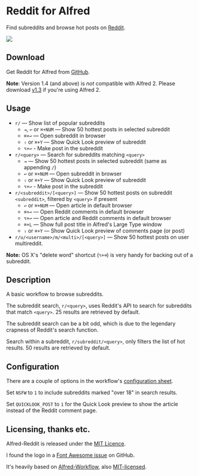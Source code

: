 
Reddit for Alfred
=================

Find subreddits and browse hot posts on [Reddit][reddit].

![][demo]


Download
--------

Get Reddit for Alfred from [GitHub][gh-releases].

**Note**: Version 1.4 (and above) is *not* compatible with Alfred 2. Please download [v1.3][v13] if you're using Alfred 2.


Usage
-----

- `r/` — Show list of popular subreddits
	- `⇥`, `↩` or `⌘+NUM` — Show 50 hottest posts in selected subreddit
	- `⌘+↩` — Open subreddit in browser
	- `⇧` or `⌘+Y` — Show Quick Look preview of subreddit
    - `⌥+↩` - Make post in the subreddit
- `r/<query>` — Search for subreddits matching `<query>`
    - `⇥` — Show 50 hottest posts in selected subreddit (same as appending `/`)
    - `↩` or `⌘+NUM` — Open subreddit in browser
    - `⇧` or `⌘+Y` — Show Quick Look preview of subreddit
    - `⌥+↩` - Make post in the subreddit
- `r/<subreddit>/[<query>]` — Show 50 hottest posts on subreddit `<subreddit>`, filtered by `<query>` if present
    - `↩` or `⌘+NUM` — Open article in default browser
    - `⌘+↩` — Open Reddit comments in default browser
    - `⌥+↩` — Open article and Reddit comments in default browser
    - `⌘+L` — Show full post title in Alfred's Large Type window
    - `⇧` or `⌘+Y` — Show Quick Look preview of comments page (or post)
- `r/u/<username>/m/<multi>/[<query>]` — Show 50 hottest posts on user multireddit.

**Note:** OS X's "delete word" shortcut (`⌥+⌫`) is very handy for backing out of a subreddit.


Description
-----------

A basic workflow to browse subreddits.

The subreddit search, `r/<query>`, uses Reddit's API to search for subreddits that match `<query>`. 25 results are retrieved by default.

The subreddit search can be a bit odd, which is due to the legendary crapness of Reddit's search function.

Search within a subreddit, `r/subreddit/<query>`, only filters the list of hot results. 50 results are retrieved by default.


Configuration
-------------

There are a couple of options in the workflow's [configuration sheet][config-sheet].

Set `NSFW` to `1` to include subreddits marked "over 18" in search results.

Set `QUICKLOOK_POST` to `1` for the Quick Look preview to show the article instead of the Reddit comment page.


Licensing, thanks etc.
----------------------

Alfred-Reddit is released under the [MIT Licence][mit].

I found the logo in a [Font Awesome issue][logo-source] on GitHub.

It's heavily based on [Alfred-Workflow][alfred-workflow], also [MIT-licensed][mit].


[reddit]: http://www.reddit.com
[mit]: http://opensource.org/licenses/MIT
[alfred-workflow]: http://www.deanishe.net/alfred-workflow/
[logo-source]: https://github.com/FortAwesome/Font-Awesome/issues/372
[gh-releases]: https://github.com/deanishe/alfred-reddit/releases
[demo]: https://raw.githubusercontent.com/deanishe/alfred-reddit/master/demo.gif
[v13]: https://github.com/deanishe/alfred-reddit/releases/tag/v1.3
[config-sheet]: https://www.alfredapp.com/help/workflows/advanced/variables/#environment

